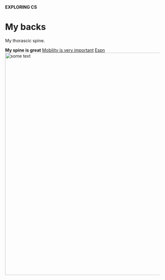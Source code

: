 <b>EXPLORING CS</b><!DOCTYPE html>
<html>
 <body>
<h1>My backs </h1>
   	<p>My thorascic spine.</p>
 <b> My spine is great</b>
	<u> Mobility is very important</u>

 
 
 </body>

</html>
<a href="http://www.espn.com">Espn</a>
<img src="https://www.kansascity.com/latest-news/ivb32c/picture211869699/alternates/FREE_1140/baseball%20stock%20image.jpg:" alt="some text" style="width:1140px;height:723px;">
